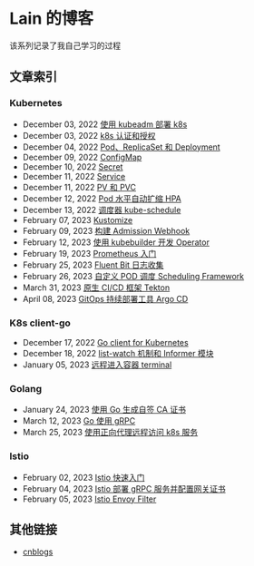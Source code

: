 # Lain 的博客

该系列记录了我自己学习的过程

## 文章索引

### Kubernetes

- December 03, 2022 [使用 kubeadm 部署 k8s](https://xuliangtang.github.io/posts/kubeadm/)
- December 03, 2022 [k8s 认证和授权](https://xuliangtang.github.io/posts/rbac/)
- December 04, 2022 [Pod、ReplicaSet 和 Deployment](https://xuliangtang.github.io/posts/pod/)
- December 09, 2022 [ConfigMap](https://xuliangtang.github.io/posts/configmap/)
- December 10, 2022 [Secret](https://xuliangtang.github.io/posts/secret/)
- December 11, 2022 [Service](https://xuliangtang.github.io/posts/service/)
- December 11, 2022 [PV 和 PVC](https://xuliangtang.github.io/posts/pv_pvc/)
- December 12, 2022 [Pod 水平自动扩缩 HPA](https://xuliangtang.github.io/posts/hpa/)
- December 13, 2022 [调度器 kube-schedule](https://xuliangtang.github.io/posts/kube-schedule/)
- February 07, 2023 [Kustomize](https://xuliangtang.github.io/posts/kustomize/)
- February 09, 2023 [构建 Admission Webhook](https://xuliangtang.github.io/posts/admission-webhook/)
- February 12, 2023 [使用 kubebuilder 开发 Operator](https://xuliangtang.github.io/posts/operator/)
- February 19, 2023 [Prometheus 入门](https://xuliangtang.github.io/posts/prometheus/)
- February 25, 2023 [Fluent Bit 日志收集](https://xuliangtang.github.io/posts/fluent-bit/)
- February 26, 2023 [自定义 POD 调度 Scheduling Framework](https://xuliangtang.github.io/posts/scheduling-framework/)
- March 31, 2023 [原生 CI/CD 框架 Tekton](https://xuliangtang.github.io/posts/tekton/)
- April 08, 2023 [GitOps 持续部署工具 Argo CD](https://xuliangtang.github.io/posts/argocd/)



### K8s client-go

- December 17, 2022 [Go client for Kubernetes](https://xuliangtang.github.io/posts/k8s-go/)
- December 18, 2022 [list-watch 机制和 Informer 模块](https://xuliangtang.github.io/posts/k8s-list-watch/)
- January 05, 2023 [远程进入容器 terminal](https://xuliangtang.github.io/posts/k8s-pod-shell/)



### Golang

- January 24, 2023 [使用 Go 生成自签 CA 证书](https://xuliangtang.github.io/posts/go-ca-cert/)
- March 12, 2023 [Go 使用 gRPC](https://xuliangtang.github.io/posts/grpc/)
- March 25, 2023 [使用正向代理远程访问 k8s 服务](https://xuliangtang.github.io/posts/go-pod-proxy/)



### Istio

- February 02, 2023 [Istio 快速入门](https://xuliangtang.github.io/posts/istio/)
- February 04, 2023 [Istio 部署 gRPC 服务并配置网关证书](https://xuliangtang.github.io/posts/istio-grpc/)
- February 05, 2023 [Istio Envoy Filter](https://xuliangtang.github.io/posts/istio-envoyfilter/)



## 其他链接

- [cnblogs](https://www.cnblogs.com/tangxuliang)
